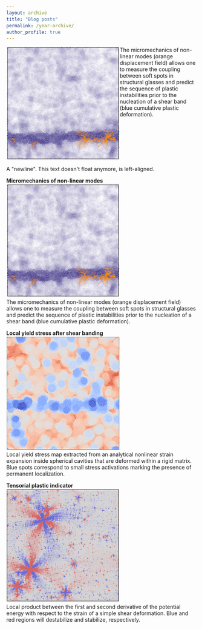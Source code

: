 ```yaml
---
layout: archive
title: "Blog posts"
permalink: /year-archive/
author_profile: true
---
```



<img src="/images/micromeca_non_linear_modes-min.png" width="300" height="300" align="left" width="200px"/>
The micromechanics of non-linear modes (orange displacement field) allows one to measure the coupling between soft spots in structural glasses and predict the sequence of plastic instabilities prior to the nucleation of a shear band (blue cumulative plastic deformation).

<br clear="left"/>

A "newline". This text doesn't float anymore, is left-aligned.


**Micromechanics of non-linear modes**
<br/>
<img src="/images/micromeca_non_linear_modes-min.png" width="300" height="300">
<br/>
The micromechanics of non-linear modes (orange displacement field) allows one to measure the coupling between soft spots in structural glasses and predict the sequence of plastic instabilities prior to the nucleation of a shear band (blue cumulative plastic deformation).
<br/>

**Local yield stress after shear banding**
<br/>
<img src="/images/strain_expansion-min.png" width="300" height="300">
<br/>
Local yield stress map extracted from an analytical nonlinear strain expansion inside spherical cavities that are deformed within a rigid matrix. Blue spots correspond to small stress activations marking the presence of permanent localization.
<br/>

**Tensorial plastic indicator**
<br/>
<img src="/images/pairwise_product-min.png" width="300" height="300">
<br/>
Local product between the first and second derivative of the potential energy with respect to the strain of a simple shear deformation. Blue and red regions will destabilize and stabilize, respectively.</figcaption>
<br/>
